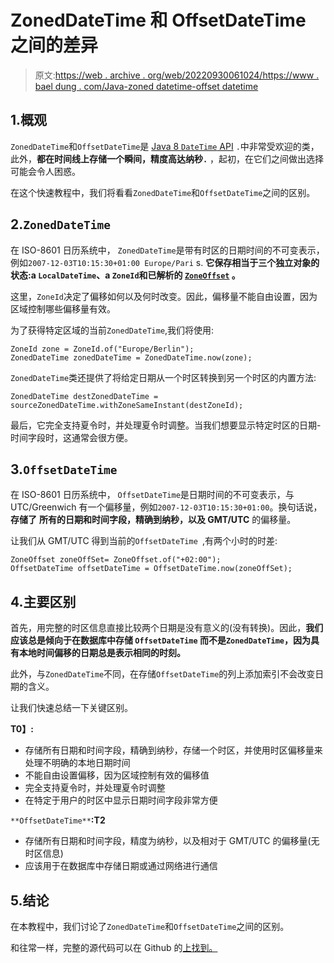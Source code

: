 # ZonedDateTime 和 OffsetDateTime 之间的差异

> 原文:[https://web . archive . org/web/20220930061024/https://www . bael dung . com/Java-zoned datetime-offset datetime](https://web.archive.org/web/20220930061024/https://www.baeldung.com/java-zoneddatetime-offsetdatetime)

## 1.概观

`ZonedDateTime`和`OffsetDateTime`是 [Java 8 `DateTime` API](/web/20220826203827/https://www.baeldung.com/java-8-date-time-intro) `.`中非常受欢迎的类，此外，**都在时间线上存储一个瞬间，精度高达纳秒`.`** ，起初，在它们之间做出选择可能会令人困惑。

在这个快速教程中，我们将看看`ZonedDateTime`和`OffsetDateTime`之间的区别。

## 2.`ZonedDateTime`

在 ISO-8601 日历系统中， `ZonedDateTime`是带有时区的日期时间的不可变表示，例如`2007-12-03T10:15:30+01:00 Europe/Pari` s. **它保存相当于三个独立对象的状态:a `LocalDateTime`、a `ZoneId`和已解析的 [`ZoneOffset`](/web/20220826203827/https://www.baeldung.com/java-zone-offset) 。**

这里，`ZoneId`决定了偏移如何以及何时改变。因此，偏移量不能自由设置，因为区域控制哪些偏移量有效。

为了获得特定区域的当前`ZonedDateTime`,我们将使用:

```
ZoneId zone = ZoneId.of("Europe/Berlin");
ZonedDateTime zonedDateTime = ZonedDateTime.now(zone);
```

`ZonedDateTime`类还提供了将给定日期从一个时区转换到另一个时区的内置方法:

```
ZonedDateTime destZonedDateTime = sourceZonedDateTime.withZoneSameInstant(destZoneId);
```

最后，它完全支持夏令时，并处理夏令时调整。当我们想要显示特定时区的日期-时间字段时，这通常会很方便。

## 3.`OffsetDateTime`

在 ISO-8601 日历系统中， `OffsetDateTime`是日期时间的不可变表示，与 UTC/Greenwich 有一个偏移量，例如`2007-12-03T10:15:30+01:00`。换句话说，**存储了** **所有的日期和时间字段，精确到纳秒，以及 GMT/UTC** 的偏移量。

让我们从 GMT/UTC 得到当前的`OffsetDateTime `,有两个小时的时差:

```
ZoneOffset zoneOffSet= ZoneOffset.of("+02:00");
OffsetDateTime offsetDateTime = OffsetDateTime.now(zoneOffSet);
```

## 4.主要区别

首先，用完整的时区信息直接比较两个日期是没有意义的(没有转换)。因此，**我们应该总是倾向于在数据库中存储 `OffsetDateTime` 而不是`ZonedDateTime`，因为具有本地时间偏移的日期总是表示相同的时刻。**

此外，与`ZonedDateTime`不同，在存储`OffsetDateTime`的列上添加索引不会改变日期的含义。

让我们快速总结一下关键区别。

**T0】:**

*   存储所有日期和时间字段，精确到纳秒，存储一个时区，并使用时区偏移量来处理不明确的本地日期时间
*   不能自由设置偏移，因为区域控制有效的偏移值
*   完全支持夏令时，并处理夏令时调整
*   在特定于用户的时区中显示日期时间字段非常方便

`**OffsetDateTime**`**:T2**

*   存储所有日期和时间字段，精度为纳秒，以及相对于 GMT/UTC 的偏移量(无时区信息)
*   应该用于在数据库中存储日期或通过网络进行通信

## 5.结论

在本教程中，我们讨论了`ZonedDateTime`和`OffsetDateTime`之间的区别。

和往常一样，完整的源代码可以在 Github 的[上找到。](https://web.archive.org/web/20220826203827/https://github.com/eugenp/tutorials/tree/master/core-java-modules/core-java-8-datetime)